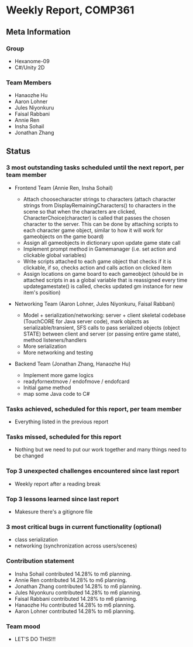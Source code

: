 # Weekly Report, COMP361

## Meta Information

### Group

 * Hexanome-09
 * C#/Unity 2D

### Team Members

 * Hanaozhe Hu
 * Aaron Lohner
 * Jules Niyonkuru
 * Faisal Rabbani
 * Annie Ren
 * Insha Sohail
 * Jonathan Zhang


## Status

### 3 most outstanding tasks scheduled until the next report, per team member
 * Frontend Team (Annie Ren, Insha Sohail) 
    * Attach choosecharacter strings to characters (attach character strings from
		 DisplayRemainingCharacters() to characters in the scene so that when the characters are clicked,
		 CharacterChoice(character) is called that passes the chosen character to the server. This
		 can be done by attaching scripts to each character game object, similar to how it will work for gameobjects on the game board)
	* Assign all gameobjects in dictionary upon update game state call
	* Implement prompt method in Gamemanager (i.e. set action and clickable global variables)
	* Write scripts attached to each game object that checks if it is clickable, if so, checks action and calls action on clicked item
	* Assign locations on game board to each gameobject (should be in attached scripts in as a global variable that is reassigned every time updategamestate() is called, checks updated gm instance for new item's position)


 * Networking Team (Aaron Lohner, Jules Niyonkuru, Faisal Rabbani)
   * Model + serialization/networking: server + client skeletal codebase (TouchCORE for Java server code), mark objects as serializable/transient, SFS calls to pass serialized objects (object STATE) between client and server (or passing entire game state), method listeners/handlers
    * More serialization 
    * More networking and testing 

* Backend Team (Jonathan Zhang, Hanaozhe Hu)
    * Implement more game logics 
    * readyfornextmove / endofmove / endofcard
    * Initial game method
    * map some Java code to C# 
 

### Tasks achieved, scheduled for this report, per team member
   * Everything listed in the previous report 

### Tasks missed, scheduled for this report 
   * Nothing but we need to put our work together and many things need to be changed 

### Top 3 unexpected challenges encountered since last report
   * Weekly report after a reading break 

### Top 3 lessons learned since last report
   * Makesure there's a gitignore file 

### 3 most critical bugs in current functionality (optional)
   * class serialization 
   * networking (synchronization across users/scenes)

### Contribution statement
   * Insha Sohail contributed 14.28% to m6 planning.
   * Annie Ren contributed 14.28% to m6 planning.
   * Jonathan Zhang contributed 14.28% to m6 planning.
   * Jules Niyonkuru contributed 14.28% to m6 planning.
   * Faisal Rabbani contributed 14.28% to m6 planning.
   * Hanaozhe Hu contributed 14.28% to m6 planning.
   * Aaron Lohner contributed 14.28% to m6 planning.
   

### Team mood
   * LET'S DO THIS!!!
